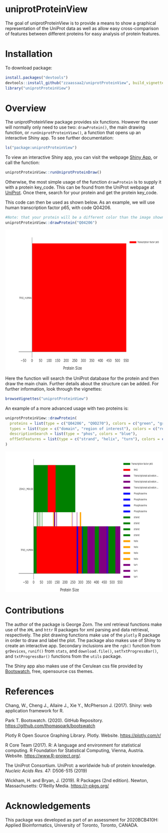 
# uniprotProteinView

<!-- badges: start -->
<!-- badges: end -->

The goal of uniprotProteinView is to provide a means to show a graphical
representation of the UniProt data as well as allow easy
cross-comparison of features between different proteins for easy
analysis of protein features.

# Installation

To download package:

``` r
install.packages("devtools")
devtools::install_github("zzaassaa2/uniprotProteinView", build_vignettes = TRUE)
library("uniprotProteinView")
```

# Overview

The uniprotProteinView package provides six functions. However the user
will normally only need to use two: `drawProtein()`, the main drawing
function, or `runUniprotProteinView()`, a function that opens up an
interactive Shiny app. To see further documentation:

``` r
ls("package:uniprotProteinView")
```

To view an interactive Shiny app, you can visit the webpage [Shiny
App](https://zzaassaa2.shinyapps.io/proteinView/), or call the function:

``` r
uniprotProteinView::runUniprotProteinDraw()
```

Otherwise, the most simple usage of the function `drawProtein` is to
supply it with a protein key\_code. This can be found from the UniProt
webpage at [UniProt](https://www.uniprot.org/). Once there, search for
your protein and get the protein key\_code.

This code can then be used as shown below. As an example, we will use
human transcription factor p65, with code Q04206.

``` r
#Note: that your protein will be a different color than the image shown, by default the function chooses a random color
uniprotProteinView::drawProtein("Q04206")
```

<div style="text-align:center">

<img src="inst/extdata/first.png" width="800" height="450"/>

</div>

Here the function will search the UniProt database for the protein and
then draw the main chain. Further details about the structure can be
added. For further information, look through the vignettes:

``` r
browseVignettes("uniprotProteinView")
```

An example of a more advanced usage with two proteins is:

``` r
uniprotProteinView::drawProtein(
  proteins = list(type = c("Q04206", "Q9D270"), colors = c("green", "green")),
  types = list(type = c("domain", "region of interest"), colors = c("red", "purple")),
  descriptionSearch = list(type = "phos", colors = "blue"),
  offSetFeatures = list(type = c("strand", "helix", "turn"), colors = c("green", "orange", "purple"))
)
```

<div style="text-align:center">

<img src="inst/extdata/second.png" width="800" height="450"/>

</div>

# Contributions

The author of the package is George Zorn. The xml retrieval functions
make use of the `XML` and `httr` R packages for xml parsing and data
retrieval, respectively. The plot drawing functions make use of the
`plotly` R package in order to draw and label the plot. The package also
makes use of Shiny to create an interactive app. Secondary inclusions
are the `rgb()` function from `grDevices`, `runif()` from `stats`, and
`download.file()`, `setTxtProgressBar()`, and `txtProgressBar()`
functions from the `utils` package.

The Shiny app also makes use of the Cerulean css file provided by
[Bootswatch](https://bootswatch.com/cerulean/), free, opensource css
themes.

# References

Chang, W., Cheng J., Allaire J., Xie Y., McPherson J. (2017). Shiny: web
application framework for R.

Park T. Bootswatch. (2020). GitHub Repository.
<https://github.com/thomaspark/bootswatch>

Plotly R Open Source Graphing Library. Plotly. Website.
<https://plotly.com/r/>

R Core Team (2017). R: A language and environment for statistical
computing. R Foundation for Statistical Computing, Vienna, Austria.
Website. <https://www.R-project.org/>.

The UniProt Consortium. UniProt: a worldwide hub of protein knowledge.
*Nucleic Acids Res.* 47: D506-515 (2019)

Wickham, H. and Bryan, J. (2019). R Packages (2nd edition). Newton,
Massachusetts: O’Reilly Media. <https://r-pkgs.org/>

# Acknowledgements

This package was developed as part of an assessment for 2020BCB410H:
Applied Bioinformatics, University of Toronto, Toronto, CANADA.
